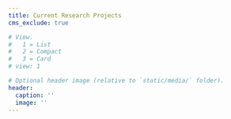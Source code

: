 ```yaml
---
title: Current Research Projects
cms_exclude: true

# View.
#   1 = List
#   2 = Compact
#   3 = Card
# view: 1

# Optional header image (relative to `static/media/` folder).
header:
  caption: ''
  image: ''
---
```

